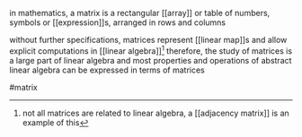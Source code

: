 in mathematics, a matrix is a rectangular [[array]] or table of numbers, symbols or [[expression]]s, arranged in rows and columns

without further specifications, matrices represent [[linear map]]s and allow explicit computations in [[linear algebra]][^1]
therefore, the study of matrices is a large part of linear algebra and most properties and operations of abstract linear algebra can be expressed in terms of matrices

#matrix

[^1]: not all matrices are related to linear algebra, a [[adjacency matrix]] is an example of this
